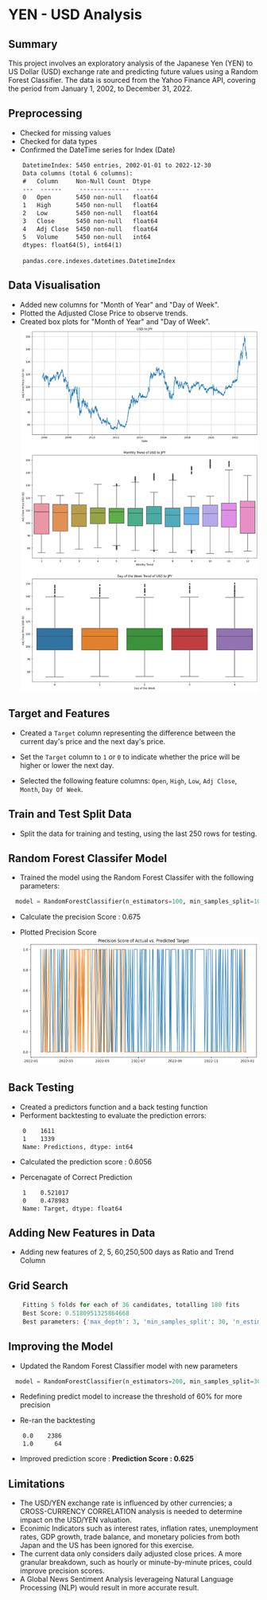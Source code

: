 # YEN - USD Analysis

## Summary
This project involves an exploratory analysis of the Japanese Yen (YEN) to US Dollar (USD) exchange rate and predicting future values using a Random Forest Classifier. The data is sourced from the Yahoo Finance API, covering the period from January 1, 2002, to December 31, 2022.


## Preprocessing
- Checked for missing values
- Checked for data types
- Confirmed the DateTime series for Index (Date)

```plaintext
    DatetimeIndex: 5450 entries, 2002-01-01 to 2022-12-30
    Data columns (total 6 columns):
    #   Column     Non-Null Count  Dtype
    ---  ------     --------------  -----
    0   Open       5450 non-null   float64
    1   High       5450 non-null   float64
    2   Low        5450 non-null   float64
    3   Close      5450 non-null   float64
    4   Adj Close  5450 non-null   float64
    5   Volume     5450 non-null   int64
    dtypes: float64(5), int64(1)

    pandas.core.indexes.datetimes.DatetimeIndex
```
## Data Visualisation
- Added new columns for "Month of Year" and "Day of Week".
- Plotted the Adjusted Close Price to observe trends.
- Created box plots for "Month of Year" and "Day of Week".
![alt text](images_RFC/data_visulisation.png)


## Target and Features
- Created a `Target` column representing the difference between the current day's price and the next day's price.
- Set the `Target` column to `1` or `0` to indicate whether the price will be higher or lower the next day.

- Selected the following feature columns: `Open`, `High`, `Low`, `Adj Close`, `Month`, `Day Of Week`.


## Train and Test Split Data
- Split the data for training and testing, using the last 250 rows for testing.

## Random Forest Classifer Model
- Trained the model using the Random Forest Classifer with the following parameters:
```python
  model = RandomForestClassifier(n_estimators=100, min_samples_split=10, random_state=1)
```

- Calculate the precision Score : 0.675

- Plotted Precision Score
  ![alt text](images_RFC/precision_score.png)


## Back Testing
- Created a predictors function and a back testing function
- Performent backtesting to evaluate the prediction errors:
```plaintext
    0    1611
    1    1339
    Name: Predictions, dtype: int64
```
- Calculated the prediction score : 0.6056

- Percenagate of Correct Prediction
``` plaintext
    1    0.521017
    0    0.478983
    Name: Target, dtype: float64
```

## Adding New Features in Data
- Adding new features of 2, 5, 60,250,500 days as Ratio and Trend Column

## Grid Search
``` python
    Fitting 5 folds for each of 36 candidates, totalling 180 fits
    Best Score: 0.5180951325864668
    Best parameters: {'max_depth': 3, 'min_samples_split': 30, 'n_estimators': 200}

```

## Improving the Model
- Updated the Random Forest Classifier model with new parameters
```python
  model = RandomForestClassifier(n_estimators=200, min_samples_split=30, max_depth=3, random_state=1)
```

- Redefining predict model to increase the threshold of 60% for more precision

- Re-ran the backtesting
``` plaintext
    0.0    2386
    1.0      64

```
- Improved prediction score : **Prediction Score : 0.625**

## Limitations
- The USD/YEN exchange rate is influenced by other currencies; a CROSS-CURRENCY CORRELATION analysis is needed to determine impact on the USD/YEN valuation.
- Econimic Indicators such as interest rates, inflation rates, unemployment rates, GDP growth, trade balance, and monetary policies from both Japan and the US has been ignored for this exercise.
- The current data only considers daily adjusted close prices. A more granular breakdown, such as hourly or minute-by-minute prices, could improve precision scores.
- A Global News Sentiment Analysis leverageing Natural Language Processing (NLP) would result in more accurate result.

